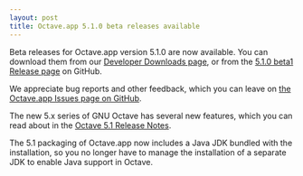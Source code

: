 ```yaml
---
layout: post
title: Octave.app 5.1.0 beta releases available
---
```


Beta releases for Octave.app version 5.1.0 are now available. You can download them from our [Developer Downloads page](/Developer-Downloads.html), or from the [5.1.0 beta1 Release page](https://github.com/octave-app/octave-app/releases/tag/v5.1.0-beta1) on GitHub.

We appreciate bug reports and other feedback, which you can leave on [the Octave.app Issues page on GitHub](https://github.com/octave-app/octave-app/issues).

The new 5.x series of GNU Octave has several new features, which you can read about in the [Octave 5.1 Release Notes](https://www.gnu.org/software/octave/NEWS-5.1.html).

The 5.1 packaging of Octave.app now includes a Java JDK bundled with the installation, so you no longer have to manage the installation of a separate JDK to enable Java support in Octave.